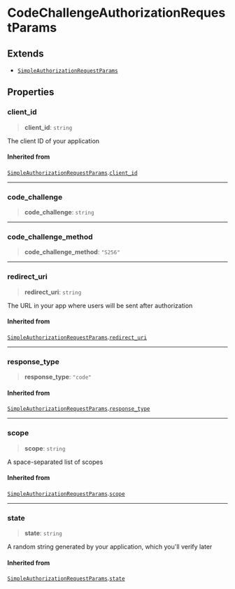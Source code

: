# CodeChallengeAuthorizationRequestParams

## Extends

- [`SimpleAuthorizationRequestParams`](SimpleAuthorizationRequestParams.md)

## Properties

### client\_id

> **client\_id**: `string`

The client ID of your application

#### Inherited from

[`SimpleAuthorizationRequestParams`](SimpleAuthorizationRequestParams.md).[`client_id`](SimpleAuthorizationRequestParams.md#client-id)

***

### code\_challenge

> **code\_challenge**: `string`

***

### code\_challenge\_method

> **code\_challenge\_method**: `"S256"`

***

### redirect\_uri

> **redirect\_uri**: `string`

The URL in your app where users will be sent after authorization

#### Inherited from

[`SimpleAuthorizationRequestParams`](SimpleAuthorizationRequestParams.md).[`redirect_uri`](SimpleAuthorizationRequestParams.md#redirect-uri)

***

### response\_type

> **response\_type**: `"code"`

#### Inherited from

[`SimpleAuthorizationRequestParams`](SimpleAuthorizationRequestParams.md).[`response_type`](SimpleAuthorizationRequestParams.md#response-type)

***

### scope

> **scope**: `string`

A space-separated list of scopes

#### Inherited from

[`SimpleAuthorizationRequestParams`](SimpleAuthorizationRequestParams.md).[`scope`](SimpleAuthorizationRequestParams.md#scope)

***

### state

> **state**: `string`

A random string generated by your application, which you'll verify later

#### Inherited from

[`SimpleAuthorizationRequestParams`](SimpleAuthorizationRequestParams.md).[`state`](SimpleAuthorizationRequestParams.md#state)
